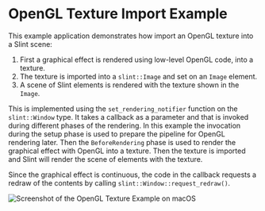 <!-- Copyright © SixtyFPS GmbH <info@slint.dev> ; SPDX-License-Identifier: MIT -->

# OpenGL Texture Import Example

This example application demonstrates how import an OpenGL texture into a Slint scene:

1. First a graphical effect is rendered using low-level OpenGL code, into a texture.
2. The texture is imported into a `slint::Image` and set on an `Image` element.
3. A scene of Slint elements is rendered with the texture shown in the `Image`.

This is implemented using the `set_rendering_notifier` function on the `slint::Window` type. It takes a callback as a parameter and that is invoked during different phases of the rendering. In this example the invocation during the setup phase is used to prepare the pipeline for OpenGL rendering later. Then the `BeforeRendering` phase is used to render the graphical effect with OpenGL into a texture. Then the texture is imported and Slint will render the scene of elements with the texture.

Since the graphical effect is continuous, the code in the callback requests a redraw of the contents by calling `slint::Window::request_redraw()`.

![Screenshot of the OpenGL Texture Example on macOS](https://github.com/slint-ui/slint/assets/1486/b9f1f6cf-3859-418e-9662-0c7170c3b1f2 "OpenGL Texture")
